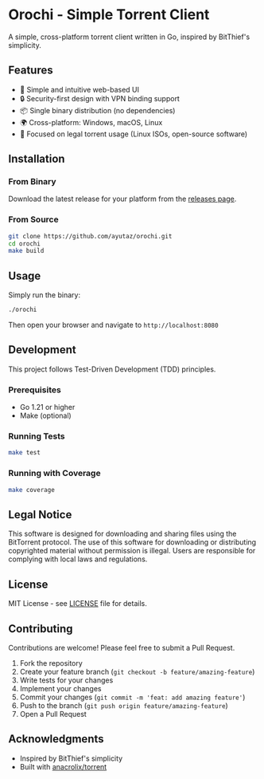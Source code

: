# Orochi - Simple Torrent Client

A simple, cross-platform torrent client written in Go, inspired by BitThief's simplicity.

## Features

- 🚀 Simple and intuitive web-based UI
- 🔒 Security-first design with VPN binding support
- 📦 Single binary distribution (no dependencies)
- 🌍 Cross-platform: Windows, macOS, Linux
- 🎯 Focused on legal torrent usage (Linux ISOs, open-source software)

## Installation

### From Binary

Download the latest release for your platform from the [releases page](https://github.com/ayutaz/orochi/releases).

### From Source

```bash
git clone https://github.com/ayutaz/orochi.git
cd orochi
make build
```

## Usage

Simply run the binary:

```bash
./orochi
```

Then open your browser and navigate to `http://localhost:8080`

## Development

This project follows Test-Driven Development (TDD) principles.

### Prerequisites

- Go 1.21 or higher
- Make (optional)

### Running Tests

```bash
make test
```

### Running with Coverage

```bash
make coverage
```

## Legal Notice

This software is designed for downloading and sharing files using the BitTorrent protocol. The use of this software for downloading or distributing copyrighted material without permission is illegal. Users are responsible for complying with local laws and regulations.

## License

MIT License - see [LICENSE](LICENSE) file for details.

## Contributing

Contributions are welcome! Please feel free to submit a Pull Request.

1. Fork the repository
2. Create your feature branch (`git checkout -b feature/amazing-feature`)
3. Write tests for your changes
4. Implement your changes
5. Commit your changes (`git commit -m 'feat: add amazing feature'`)
6. Push to the branch (`git push origin feature/amazing-feature`)
7. Open a Pull Request

## Acknowledgments

- Inspired by BitThief's simplicity
- Built with [anacrolix/torrent](https://github.com/anacrolix/torrent)